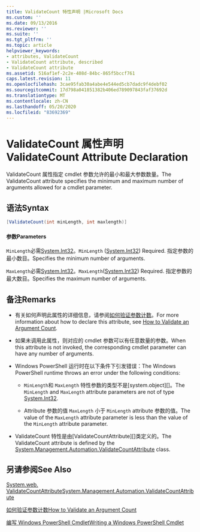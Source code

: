 ```yaml
---
title: ValidateCount 特性声明 |Microsoft Docs
ms.custom: ''
ms.date: 09/13/2016
ms.reviewer: ''
ms.suite: ''
ms.tgt_pltfrm: ''
ms.topic: article
helpviewer_keywords:
- attributes, ValidateCount
- ValidateCount attribute, described
- ValidateCount attribute
ms.assetid: 516af1ef-2c2e-408d-84bc-865f5bccf761
caps.latest.revision: 11
ms.openlocfilehash: 3cae95fab30a4abe4e544ed5cb7dadc9f4debf02
ms.sourcegitcommit: 17d798a041851382b406ed789097843faf37692d
ms.translationtype: MT
ms.contentlocale: zh-CN
ms.lasthandoff: 05/20/2020
ms.locfileid: "83692369"
---
```

# <a name="validatecount-attribute-declaration"></a><span data-ttu-id="e084a-102">ValidateCount 属性声明</span><span class="sxs-lookup"><span data-stu-id="e084a-102">ValidateCount Attribute Declaration</span></span>

<span data-ttu-id="e084a-103">ValidateCount 属性指定 cmdlet 参数允许的最小和最大参数数量。</span><span class="sxs-lookup"><span data-stu-id="e084a-103">The ValidateCount attribute specifies the minimum and maximum number of arguments allowed for a cmdlet parameter.</span></span>

## <a name="syntax"></a><span data-ttu-id="e084a-104">语法</span><span class="sxs-lookup"><span data-stu-id="e084a-104">Syntax</span></span>

```csharp
[ValidateCount(int minLength, int maxlength)]
```

#### <a name="parameters"></a><span data-ttu-id="e084a-105">参数</span><span class="sxs-lookup"><span data-stu-id="e084a-105">Parameters</span></span>

<span data-ttu-id="e084a-106">`MinLength`必需[System.Int32][]。</span><span class="sxs-lookup"><span data-stu-id="e084a-106">`MinLength` ([System.Int32][]) Required.</span></span> <span data-ttu-id="e084a-107">指定参数的最小数目。</span><span class="sxs-lookup"><span data-stu-id="e084a-107">Specifies the minimum number of arguments.</span></span>

<span data-ttu-id="e084a-108">`MaxLength`必需[System.Int32][]。</span><span class="sxs-lookup"><span data-stu-id="e084a-108">`MaxLength`([System.Int32][]) Required.</span></span> <span data-ttu-id="e084a-109">指定参数的最大数目。</span><span class="sxs-lookup"><span data-stu-id="e084a-109">Specifies the maximum number of arguments.</span></span>

## <a name="remarks"></a><span data-ttu-id="e084a-110">备注</span><span class="sxs-lookup"><span data-stu-id="e084a-110">Remarks</span></span>

- <span data-ttu-id="e084a-111">有关如何声明此属性的详细信息，请参阅[如何验证参数计数][]。</span><span class="sxs-lookup"><span data-stu-id="e084a-111">For more information about how to declare this attribute, see [How to Validate an Argument Count][].</span></span>

- <span data-ttu-id="e084a-112">如果未调用此属性，则对应的 cmdlet 参数可以有任意数量的参数。</span><span class="sxs-lookup"><span data-stu-id="e084a-112">When this attribute is not invoked, the corresponding cmdlet parameter can have any number of arguments.</span></span>

- <span data-ttu-id="e084a-113">Windows PowerShell 运行时在以下条件下引发错误：</span><span class="sxs-lookup"><span data-stu-id="e084a-113">The Windows PowerShell runtime throws an error under the following conditions:</span></span>

  - <span data-ttu-id="e084a-114">`MinLength`和 `MaxLength` 特性参数的类型不是[system.object][]。</span><span class="sxs-lookup"><span data-stu-id="e084a-114">The `MinLength` and `MaxLength` attribute parameters are not of type [System.Int32][].</span></span>

  - <span data-ttu-id="e084a-115">Attribute 参数的值 `MaxLength` 小于 `MinLength` attribute 参数的值。</span><span class="sxs-lookup"><span data-stu-id="e084a-115">The value of the `MaxLength` attribute parameter is less than the value of the `MinLength` attribute parameter.</span></span>

- <span data-ttu-id="e084a-116">ValidateCount 特性是由[ValidateCountAttribute][]类定义的。</span><span class="sxs-lookup"><span data-stu-id="e084a-116">The ValidateCount attribute is defined by the [System.Management.Automation.ValidateCountAttribute][] class.</span></span>

## <a name="see-also"></a><span data-ttu-id="e084a-117">另请参阅</span><span class="sxs-lookup"><span data-stu-id="e084a-117">See Also</span></span>

<span data-ttu-id="e084a-118">[System.web. ValidateCountAttribute][]</span><span class="sxs-lookup"><span data-stu-id="e084a-118">[System.Management.Automation.ValidateCountAttribute][]</span></span>

<span data-ttu-id="e084a-119">[如何验证参数计数][]</span><span class="sxs-lookup"><span data-stu-id="e084a-119">[How to Validate an Argument Count][]</span></span>

<span data-ttu-id="e084a-120">[编写 Windows PowerShell Cmdlet][]</span><span class="sxs-lookup"><span data-stu-id="e084a-120">[Writing a Windows PowerShell Cmdlet][]</span></span>

[如何验证参数计数]: how-to-validate-an-argument-count.md
[How to Validate an Argument Count]: how-to-validate-an-argument-count.md
[编写 Windows PowerShell Cmdlet]: writing-a-windows-powershell-cmdlet.md
[Writing a Windows PowerShell Cmdlet]: writing-a-windows-powershell-cmdlet.md

[System.Int32]: /dotnet/api/System.Int32
[System.web. ValidateCountAttribute]: /dotnet/api/System.Management.Automation.ValidateCountAttribute
[System.Management.Automation.ValidateCountAttribute]: /dotnet/api/System.Management.Automation.ValidateCountAttribute
